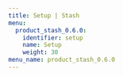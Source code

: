 ```yaml
---
title: Setup | Stash
menu:
  product_stash_0.6.0:
    identifier: setup
    name: Setup
    weight: 30
menu_name: product_stash_0.6.0
---
```

